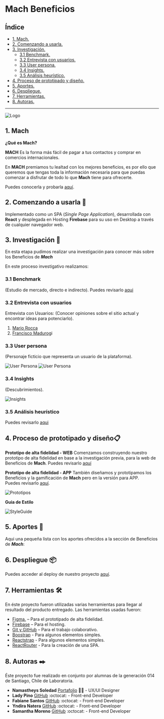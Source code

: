 # Mach Beneficios

## Índice

* [1. Mach.](#1-Mach)
* [2. Comenzando a usarla.](#2-Comenzando-a-usarla)
* [3. Investigación.](#3-Investigación)
    - [3.1 Benchmark.](#31-Benchmark)
    - [3.2 Entrevista con usuarios.](#32-Entrevista-con-usuarios)
    - [3.3 User persona.](#33-User-persona)
    - [3.4 Insights.](#34-Insights)
    - [3.5 Análisis heurístico.](#35-Análisis-heurístico)
* [4. Proceso de prototipado y diseño.](#4-Proceso-de-Prototipado-y-diseño)
* [5. Aportes.](#5-Aportes)
* [6. Despliegue.](#10-Despliegue)
* [7. Herramientas.](#7-Herramientas)
* [8. Autoras.](#8-Autoras)

***

![Logo](src/images/Logo.png)

## 1. Mach

**¿Qué es Mach?**

**MACH** Es la forma más fácil de pagar a tus contactos y comprar en comercios internacionales.

En **MACH** premiamos tu lealtad con los mejores beneficios, es por ello que queremos que tengas toda la información necesaria para que puedas comenzar a disfrutar de todo lo que **Mach** tiene para ofrecerte.

Puedes conocerla y probarla [aquí](https://hackathon-mach.web.app/).

## 2. Comenzando a usarla 🚀

Implementado como un SPA (*Single Page Application*), desarrollada con **React** y desplegada en Hosting **Firebase** para su uso en Desktop a través de cualquier navegador web.

## 3. Investigación 👀

En esta etapa pudimos realizar una investigación para conocer más sobre los Beneficios de ***Mach***

En este proceso investigativo realizamos:

### 3.1 Benchmark

(Estudio de mercado, directo e indirecto).
Puedes revisarlo [aqui](https://docs.google.com/spreadsheets/d/1dQnv5AJW8DxrpCu-ok-u4Y_LH_dwiY0M/edit?usp=drive_web&ouid=103640674254094711703&rtpof=true)

### 3.2 Entrevista con usuarios

Entrevista con Usuarios: (Conocer opiniones sobre el sitio actual y encontrar ideas para potenciarlo).

1. [Mario Rocca](https://drive.google.com/drive/folders/1PNE_NR9NlQWFkVEwJxddpj4pXSuYIa37)
2. [Francisco Maduro](https://drive.google.com/drive/folders/1PNE_NR9NlQWFkVEwJxddpj4pXSuYIa37)gi

### 3.3 User persona

(Personaje ficticio que representa un usuario de la plataforma).

![User Persona](src/images/userpersona1.png)
![User Persona](src/images/userpersona2.png)


### 3.4 Insights

(Descubrimientos).

![Insights](src/images/insights.png)

### 3.5 Análisis heurístico

Puedes revisarlo [aqui](https://docs.google.com/spreadsheets/d/1ooQS2eE9-tJDUIGaZU23ikogfsBBGLC9/edit?usp=drive_web&ouid=103640674254094711703&rtpof=true)

## 4. Proceso de prototipado y diseño📋

**Prototipo de alta fidelidad - WEB**
Comenzamos construyendo nuestro prototipo de alta fidelidad en base a la investigación previa, para la web de Beneficios de **Mach**.
Puedes revisarlo [aquí](https://www.figma.com/file/HSayHEIuRomysC8t0qb4dn/MACH?node-id=259%3A1777)

**Prototipo de alta fidelidad - APP**
También diseñamos y prototipamos los Beneficios y la gamificación de **Mach** pero en la versión para APP.  
Puedes revisarlo [aquí](https://www.figma.com/proto/HSayHEIuRomysC8t0qb4dn/MACH?node-id=374%3A2238&scaling=contain).

![Prototipos](src/images/Desktop.jpg)

**Guia de Estilo**

![StyleGuide](src/images/Styleguide.jpg)

## 5. Aportes 💜

Aqui una pequeña lista con los aportes ofrecidos a la sección de Beneficios de  ***Mach***:

## 6. Despliegue 📦

Puedes acceder al deploy de nuestro proyecto [aquí](https://hackathon-mach.web.app/).

## 7. Herramientas 🛠️

En éste proyecto fueron utilizadas varias herramientas para llegar al resultado del producto entregado.
Las herramientas usadas fueron:

* [Figma.](https://www.figma.com/file/HSayHEIuRomysC8t0qb4dn/MACH?node-id=0%3A1) – Para el prototipado de alta fidelidad.
* [Firebase](https://firebase.google.com) – Para el hosting.
* [Git y GitHub](https://github.com/xsamynox/Hackathon-mach) – Para el trabajo colaborativo.
* [Boostrap](https://getbootstrap.com/) - Para algunos elementos simples.
* [Reactstrap](https://www.npmjs.com/package/reactstrap) - Para algunos elementos simples.
* [ReactRouter](https://reactrouter.com/) - Para la creación de una SPA.

## 8. Autoras ✒️

Éste proyecto fue realizado en conjunto por alumnas de la generación 014 de Santiago, Chile de Laboratoria.

* **Namastheys Soledad** [Portafolio](https://namastheysbastardo.com/) 📝✨ - UX/UI Designer
* **Lady Pino** [GitHub](https://github.com/Ladypino) :octocat: - Front-end Developer
* **Fabiane Santos** [GitHub](https://github.com/FabianeSantos) :octocat: - Front-end Developer
* **Yndira Natera** [GitHub](https://github.com/naterayc) :octocat: - Front-end Developer
* **Samantha Moreno** [GitHub](https://github.com/xsamynox) :octocat: - Front-end Developer
